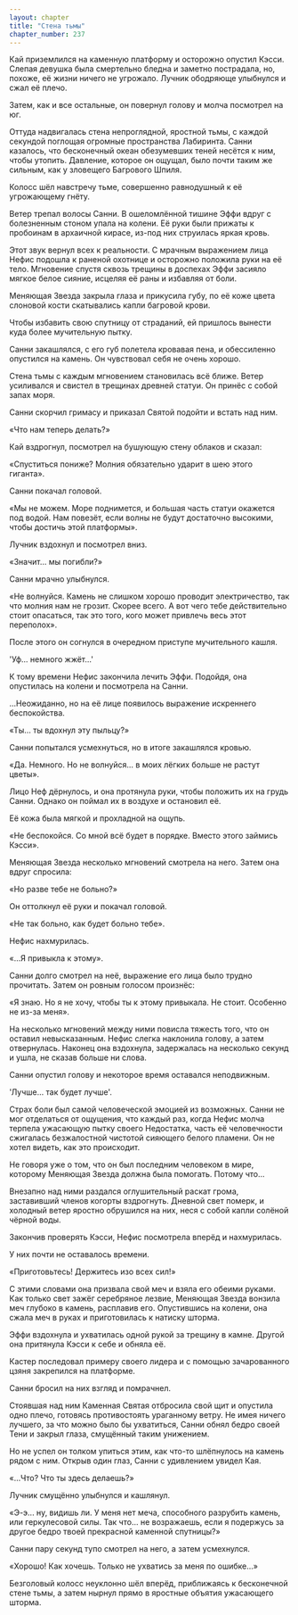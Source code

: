 ```yaml
---
layout: chapter
title: "Стена тьмы"
chapter_number: 237
---
```


Кай приземлился на каменную платформу и осторожно опустил Кэсси. Слепая девушка была смертельно бледна и заметно пострадала, но, похоже, её жизни ничего не угрожало. Лучник ободряюще улыбнулся и сжал её плечо.

Затем, как и все остальные, он повернул голову и молча посмотрел на юг.

Оттуда надвигалась стена непроглядной, яростной тьмы, с каждой секундой поглощая огромные пространства Лабиринта. Санни казалось, что бесконечный океан обезумевших теней несётся к ним, чтобы утопить. Давление, которое он ощущал, было почти таким же сильным, как у зловещего Багрового Шпиля.

Колосс шёл навстречу тьме, совершенно равнодушный к её угрожающему гнёту.

Ветер трепал волосы Санни. В ошеломлённой тишине Эффи вдруг с болезненным стоном упала на колени. Её руки были прижаты к пробоинам в архаичной кирасе, из-под них струилась яркая кровь.

Этот звук вернул всех к реальности. С мрачным выражением лица Нефис подошла к раненой охотнице и осторожно положила руки на её тело. Мгновение спустя сквозь трещины в доспехах Эффи засияло мягкое белое сияние, исцеляя её раны и избавляя от боли.

Меняющая Звезда закрыла глаза и прикусила губу, по её коже цвета слоновой кости скатывались капли багровой крови.

Чтобы избавить свою спутницу от страданий, ей пришлось вынести куда более мучительную пытку.

Санни закашлялся, с его губ полетела кровавая пена, и обессиленно опустился на камень. Он чувствовал себя не очень хорошо.

Стена тьмы с каждым мгновением становилась всё ближе. Ветер усиливался и свистел в трещинах древней статуи. Он принёс с собой запах моря.

Санни скорчил гримасу и приказал Святой подойти и встать над ним.

«Что нам теперь делать?»

Кай вздрогнул, посмотрел на бушующую стену облаков и сказал:

«Спуститься пониже? Молния обязательно ударит в шею этого гиганта».

Санни покачал головой.

«Мы не можем. Море поднимется, и большая часть статуи окажется под водой. Нам повезёт, если волны не будут достаточно высокими, чтобы достичь этой платформы».

Лучник вздохнул и посмотрел вниз.

«Значит... мы погибли?»

Санни мрачно улыбнулся.

«Не волнуйся. Камень не слишком хорошо проводит электричество, так что молния нам не грозит. Скорее всего. А вот чего тебе действительно стоит опасаться, так это того, кого может привлечь весь этот переполох».

После этого он согнулся в очередном приступе мучительного кашля.

'Уф... немного жжёт...'

К тому времени Нефис закончила лечить Эффи. Подойдя, она опустилась на колени и посмотрела на Санни.

...Неожиданно, но на её лице появилось выражение искреннего беспокойства.

«Ты... ты вдохнул эту пыльцу?»

Санни попытался усмехнуться, но в итоге закашлялся кровью.

«Да. Немного. Но не волнуйся... в моих лёгких больше не растут цветы».

Лицо Неф дёрнулось, и она протянула руки, чтобы положить их на грудь Санни. Однако он поймал их в воздухе и остановил её.

Её кожа была мягкой и прохладной на ощупь.

«Не беспокойся. Со мной всё будет в порядке. Вместо этого займись Кэсси».

Меняющая Звезда несколько мгновений смотрела на него. Затем она вдруг спросила:

«Но разве тебе не больно?»

Он оттолкнул её руки и покачал головой.

«Не так больно, как будет больно тебе».

Нефис нахмурилась.

«...Я привыкла к этому».

Санни долго смотрел на неё, выражение его лица было трудно прочитать. Затем он ровным голосом произнёс:

«Я знаю. Но я не хочу, чтобы ты к этому привыкала. Не стоит. Особенно не из-за меня».

На несколько мгновений между ними повисла тяжесть того, что он оставил невысказанным. Нефис слегка наклонила голову, а затем отвернулась. Наконец она вздохнула, задержалась на несколько секунд и ушла, не сказав больше ни слова.

Санни опустил голову и некоторое время оставался неподвижным.

'Лучше... так будет лучше'.

Страх боли был самой человеческой эмоцией из возможных. Санни не мог отделаться от ощущения, что каждый раз, когда Нефис молча терпела ужасающую пытку своего Недостатка, часть её человечности сжигалась безжалостной чистотой сияющего белого пламени. Он не хотел видеть, как это происходит.

Не говоря уже о том, что он был последним человеком в мире, которому Меняющая Звезда должна была помогать. Потому что...

Внезапно над ними раздался оглушительный раскат грома, заставивший членов когорты вздрогнуть. Дневной свет померк, и холодный ветер яростно обрушился на них, неся с собой капли солёной чёрной воды.

Закончив проверять Кэсси, Нефис посмотрела вперёд и нахмурилась.

У них почти не оставалось времени.

«Приготовьтесь! Держитесь изо всех сил!»

С этими словами она призвала свой меч и взяла его обеими руками. Как только свет зажёг серебряное лезвие, Меняющая Звезда вонзила меч глубоко в камень, расплавив его. Опустившись на колени, она сжала меч в руках и приготовилась к натиску шторма.

Эффи вздохнула и ухватилась одной рукой за трещину в камне. Другой она притянула Кэсси к себе и обняла её.

Кастер последовал примеру своего лидера и с помощью зачарованного цзяня закрепился на платформе.

Санни бросил на них взгляд и помрачнел.

Стоявшая над ним Каменная Святая отбросила свой щит и опустила одно плечо, готовясь противостоять ураганному ветру. Не имея ничего лучшего, за что можно было бы ухватиться, Санни обнял бедро своей Тени и закрыл глаза, смущённый таким унижением.

Но не успел он толком упиться этим, как что-то шлёпнулось на камень рядом с ним. Открыв один глаз, Санни с удивлением увидел Кая.

«...Что? Что ты здесь делаешь?»

Лучник смущённо улыбнулся и кашлянул.

«Э-э... ну, видишь ли. У меня нет меча, способного разрубить камень, или геркулесовой силы. Так что... не возражаешь, если я подержусь за другое бедро твоей прекрасной каменной спутницы?»

Санни пару секунд тупо смотрел на него, а затем усмехнулся.

«Хорошо! Как хочешь. Только не ухватись за меня по ошибке...»

Безголовый колосс неуклонно шёл вперёд, приближаясь к бесконечной стене тьмы, а затем нырнул прямо в яростные объятия ужасающего шторма.